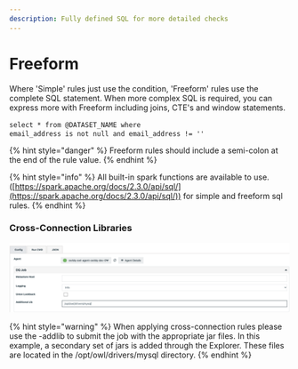 ```yaml
---
description: Fully defined SQL for more detailed checks
---
```


# Freeform

Where 'Simple' rules just use the condition, 'Freeform' rules use the complete SQL statement. When more complex SQL is required, you can express more with Freeform including joins, CTE's and window statements.

```
select * from @DATASET_NAME where 
email_address is not null and email_address != '' 
```

{% hint style="danger" %}
Freeform rules should include a semi-colon at the end of the rule value.
{% endhint %}

{% hint style="info" %}
All built-in spark functions are available to use. ([https://spark.apache.org/docs/2.3.0/api/sql/](https://spark.apache.org/docs/2.3.0/api/sql/)) for simple and freeform sql rules.‌
{% endhint %}

### Cross-Connection Libraries

![](<../../../../../.gitbook/assets/image (138).png>)

{% hint style="warning" %}
When applying cross-connection rules please use the -addlib to submit the job with the appropriate jar files.  In this example, a secondary set of jars is added through the Explorer. These files are located in the /opt/owl/drivers/mysql directory.
{% endhint %}

